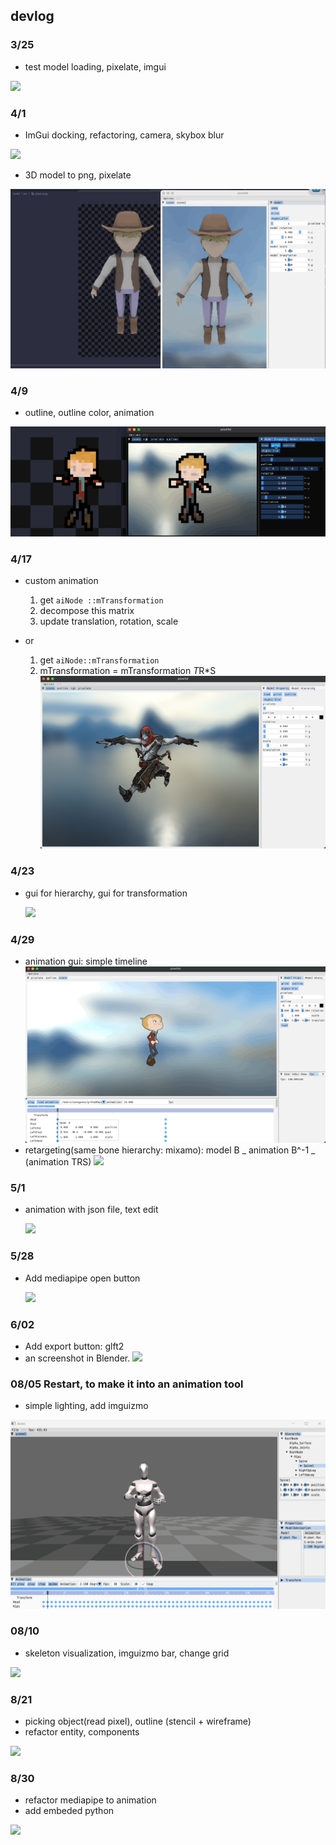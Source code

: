 ## **devlog**

### **3/25**

-   test model loading, pixelate, imgui

![](/screenshot/Mar-25-2022%2012-58-15.gif?raw=true)

### **4/1**

-   ImGui docking, refactoring, camera, skybox blur

![](</screenshot/Animation%20(32).gif>)

-   3D model to png, pixelate

![](/screenshot/Apr-01-2022%2014-53-09.gif)

### **4/9**

-   outline, outline color, animation

![](/screenshot/Apr-09-2022%2004-14-49.gif)

### **4/17**

-   custom animation

    1. get `aiNode ::mTransformation`
    2. decompose this matrix
    3. update translation, rotation, scale

-   or

    1. get `aiNode::mTransformation`
    2. mTransformation = mTransformation *T*R\*S
       ![](/screenshot/Apr_2022-04-17_12-45-38.png)

### **4/23**

-   gui for hierarchy, gui for transformation

    ![](/screenshot/anim.gif)

### **4/29**

-   animation gui: simple timeline
    ![](/screenshot/Apr-30-2022-00-11-45.gif)
-   retargeting(same bone hierarchy: mixamo): model B _ animation B^-1 _ (animation TRS)
    ![](/screenshot/Apr-30-2022-00-32-28.gif)

### **5/1**

-   animation with json file, text edit

    ![](/screenshot/May-01-2022-10-54-32.gif)

### **5/28**

-   Add mediapipe open button

    ![](/screenshot/animation22.gif)

### **6/02**

-   Add export button: glft2
-   an screenshot in Blender.
    ![](/screenshot/screenshot.gif)

### **08/05 Restart, to make it into an animation tool**

-   simple lighting, add imguizmo

![](/screenshot/2022-0805.gif)

### **08/10**

-   skeleton visualization, imguizmo bar, change grid

![](/screenshot/2022-08-10.gif)

### **8/21**

-   picking object(read pixel), outline (stencil + wireframe)
-   refactor entity, components

![](/screenshot/2022-08-21.gif)

### **8/30**

-   refactor mediapipe to animation
-   add embeded python

![](/screenshot/88910.gif)

